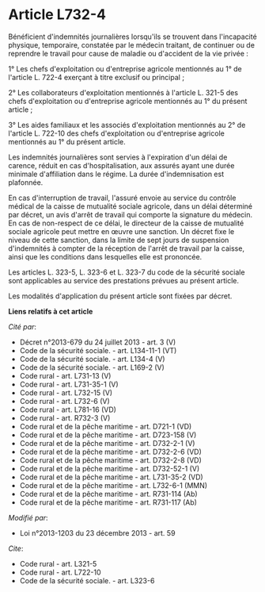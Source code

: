 # Article L732-4

Bénéficient d'indemnités journalières lorsqu'ils se trouvent dans l'incapacité physique, temporaire, constatée par le médecin
traitant, de continuer ou de reprendre le travail pour cause de maladie ou d'accident de la vie privée : 

1° Les chefs d'exploitation ou d'entreprise agricole mentionnés au 1° de l'article L. 722-4 exerçant à titre exclusif ou
principal ; 

2° Les collaborateurs d'exploitation mentionnés à l'article L. 321-5 des chefs d'exploitation ou d'entreprise agricole
mentionnés au 1° du présent article ; 

3° Les aides familiaux et les associés d'exploitation mentionnés au 2° de l'article L. 722-10 des chefs d'exploitation ou
d'entreprise agricole mentionnés au 1° du présent article. 

Les indemnités journalières sont servies à l'expiration d'un délai de carence, réduit en cas d'hospitalisation, aux assurés
ayant une durée minimale d'affiliation dans le régime. La durée d'indemnisation est plafonnée. 

En cas d'interruption de travail, l'assuré envoie au service du contrôle médical de la caisse de mutualité sociale agricole,
dans un délai déterminé par décret, un avis d'arrêt de travail qui comporte la signature du médecin. En cas de non-respect de
ce délai, le directeur de la caisse de mutualité sociale agricole peut mettre en œuvre une sanction. Un décret fixe le niveau
de cette sanction, dans la limite de sept jours de suspension d'indemnités à compter de la réception de l'arrêt de travail
par la caisse, ainsi que les conditions dans lesquelles elle est prononcée. 

Les articles L. 323-5,  L. 323-6 et L. 323-7 du code de la sécurité sociale sont applicables au service des prestations
prévues au présent article. 

Les modalités d'application du présent article sont fixées par décret.

**Liens relatifs à cet article**

_Cité par_:

  - Décret n°2013-679 du 24 juillet 2013 - art. 3 (V)
  - Code de la sécurité sociale. - art. L134-11-1 (VT)
  - Code de la sécurité sociale. - art. L134-4 (V)
  - Code de la sécurité sociale. - art. L169-2 (V)
  - Code rural - art. L731-13 (V)
  - Code rural - art. L731-35-1 (V)
  - Code rural - art. L732-15 (V)
  - Code rural - art. L732-6 (V)
  - Code rural - art. L781-16 (VD)
  - Code rural - art. R732-3 (V)
  - Code rural et de la pêche maritime - art. D721-1 (VD)
  - Code rural et de la pêche maritime - art. D723-158 (V)
  - Code rural et de la pêche maritime - art. D732-2-1 (V)
  - Code rural et de la pêche maritime - art. D732-2-6 (VD)
  - Code rural et de la pêche maritime - art. D732-2-8 (VD)
  - Code rural et de la pêche maritime - art. D732-52-1 (V)
  - Code rural et de la pêche maritime - art. L731-35-2 (VD)
  - Code rural et de la pêche maritime - art. L732-6-1 (MMN)
  - Code rural et de la pêche maritime - art. R731-114 (Ab)
  - Code rural et de la pêche maritime - art. R731-117 (Ab)

_Modifié par_:

  - Loi n°2013-1203 du 23 décembre 2013 - art. 59

_Cite_:

  - Code rural - art. L321-5
  - Code rural - art. L722-10
  - Code de la sécurité sociale. - art. L323-6
